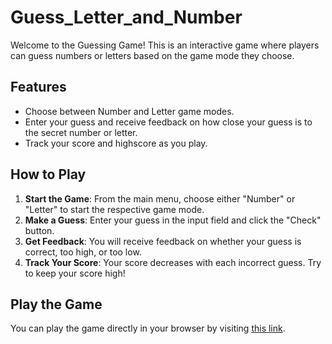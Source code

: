 # Guess_Letter_and_Number

Welcome to the Guessing Game! This is an interactive game where players can guess numbers or letters based on the game mode they choose. 

## Features

- Choose between Number and Letter game modes.
- Enter your guess and receive feedback on how close your guess is to the secret number or letter.
- Track your score and highscore as you play.

## How to Play

1. **Start the Game**: From the main menu, choose either "Number" or "Letter" to start the respective game mode.
2. **Make a Guess**: Enter your guess in the input field and click the "Check" button.
3. **Get Feedback**: You will receive feedback on whether your guess is correct, too high, or too low.
4. **Track Your Score**: Your score decreases with each incorrect guess. Try to keep your score high!


## Play the Game

You can play the game directly in your browser by visiting [this link](https://nanith777.github.io/Guess_Letter_and_Number/).

